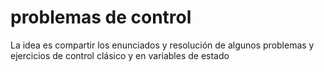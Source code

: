 # problemas de control
La idea es compartir los enunciados y resolución de algunos problemas y ejercicios de control clásico y en variables de estado
